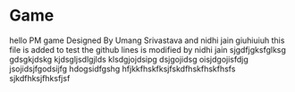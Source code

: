 # Game
hello
PM game
Designed By Umang Srivastava and nidhi jain
giuhiuiuh
this file is added to test the github
lines is modified by nidhi jain
sjgdfjgksfglksg
gdsgkjdskg
kjdsgljsdlgjlds
klsdgjojdsipg
dsjgojidsg
oisjdgojisfdjg
jsojidsjfgodsijfg
hdogsidfgshg
hfjkkfhskfksjfskdfhskfhskfhsfs
sjkdfhksjfhksfjsf
